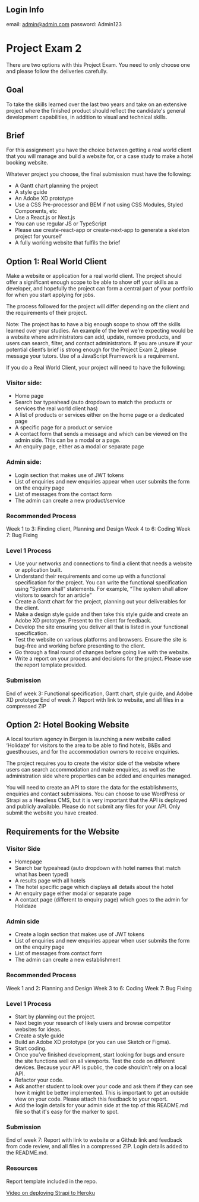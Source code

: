 ## Login Info

email: admin@admin.com
password: Admin123

# Project Exam 2
There are two options with this Project Exam. 
You need to only choose one and please follow the deliveries carefully.

## Goal
To take the skills learned over the last two years and take on an extensive project where the finished product should reflect the candidate's general development capabilities, in addition to visual and technical skills.

## Brief
For this assignment you have the choice between getting a real world client that you will manage and build a website for, or a case study to make a hotel booking website.

Whatever project you choose, the final submission must have the following:
- A Gantt chart planning the project
- A style guide
- An Adobe XD prototype
- Use a CSS Pre-processor and BEM if not using CSS Modules, Styled Components, etc
- Use a React.js or Next.js
- You can use regular JS or TypeScript
- Please use create-react-app or create-next-app to generate a skeleton project for yourself
- A fully working website that fulfils the brief

## Option 1: Real World Client
Make a website or application for a real world client. The project should offer a significant enough scope to be able to show off your skills as a developer, and hopefully the project can form a central part of your portfolio for when you start applying for jobs.

The process followed for the project will differ depending on the client and the requirements of their project.

Note: The project has to have a big enough scope to show off the skills learned over your studies. An example of the level we’re expecting would be a website where administrators can add, update, remove products, and users can search, filter, and contact administrators. If you are unsure if your potential client’s brief is strong enough for the Project Exam 2, please message your tutors. Use of a JavaScript Framework is a requirement.

If you do a Real World Client, your project will need to have the following:

### Visitor side:
- Home page
- Search bar typeahead (auto dropdown to match the products or services the real world client has)
- A list of products or services either on the home page or a dedicated page
- A specific page for a product or service
- A contact form that sends a message and which can be viewed on the admin side. This can be a modal or a page.
- An enquiry page, either as a modal or separate page

### Admin side:
- Login section that makes use of JWT tokens
- List of enquiries and new enquiries appear when user submits the form on the enquiry page
- List of messages from the contact form
- The admin can create a new product/service


### Recommended Process
Week 1 to 3:  Finding client, Planning and Design
Week 4 to 6: Coding
Week 7: Bug Fixing

### Level 1 Process
- Use your networks and connections to find a client that needs a website or application built.
- Understand their requirements and come up with a functional specification for the project. You can write the functional specification using “System shall” statements. For example, “The system shall allow visitors to search for an article”
- Create a Gantt chart for the project, planning out your deliverables for the client.
- Make a design style guide and then take this style guide and create an Adobe XD prototype. Present to the client for feedback.
- Develop the site ensuring you deliver all that is listed in your functional specification.
- Test the website on various platforms and browsers. Ensure the site is bug-free and working before presenting to the client.
- Go through a final round of changes before going live with the website.
- Write a report on your process and decisions for the project. Please use the report template provided.

### Submission
End of week 3: Functional specification, Gantt chart, style guide, and Adobe XD prototype
End of week 7: Report with link to website, and all files in a compressed ZIP

## Option 2: Hotel Booking Website
A local tourism agency in Bergen is launching a new website called ‘Holidaze’ for visitors to the area to be able to find hotels, B&Bs and guesthouses, and for the accommodation owners to receive enquiries.

The project requires you to create the visitor side of the website where users can search accommodation and make enquiries, as well as the administration side where properties can be added and enquiries managed.

You will need to create an API to store the data for the establishments, enquiries and contact submissions. You can choose to use WordPress or Strapi as a Headless CMS, but it is very important that the API is deployed and publicly available. Please do not submit any files for your API. Only submit the website you have created. 

## Requirements for the Website

### Visitor Side
- Homepage
- Search bar typeahead (auto dropdown with hotel names that match what has been typed)
- A results page with all hotels
- The hotel specific page which displays all details about the hotel
- An enquiry page either modal or separate page
- A contact page (different to enquiry page) which goes to the admin for Holidaze

### Admin side
- Create a login section that makes use of JWT tokens
- List of enquiries and new enquiries appear when user submits the form on the enquiry page
- List of messages from contact form
- The admin can create a new establishment

### Recommended Process
Week 1 and 2:  Planning and Design
Week 3 to 6: Coding
Week 7: Bug Fixing

### Level 1 Process
- Start by planning out the project. 
- Next begin your research of likely users and browse competitor websites for ideas.
- Create a style guide
- Build an Adobe XD prototype (or you can use Sketch or Figma).
- Start coding. 
- Once you’ve finished development, start looking for bugs and ensure the site functions well on all viewports. Test the code on different devices. Because your API is public, the code shouldn’t rely on a local API.
- Refactor your code.
- Ask another student to look over your code and ask them if they can see how it might be better implemented. This is important to get an outside view on your code. Please attach this feedback to your report.
- Add the login details for your admin side at the top of this README.md file so that it's easy for the marker to spot.

### Submission
End of week 7: Report with link to website or a Github link and feedback from code review, and all files in a compressed ZIP. Login details added to the README.md.

### Resources
Report template included in the repo.

[Video on deploying Strapi to Heroku](https://vimeo.com/689226140/9b378e06b2)
